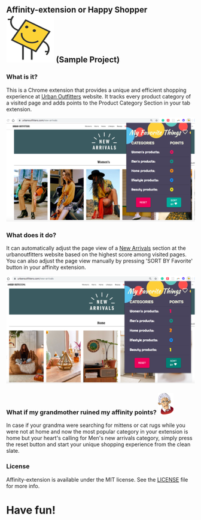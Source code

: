 ## Affinity-extension or Happy Shopper ![alt text](assets/icons/128.png)  (Sample Project)
### What is it?
This is a Chrome extension that provides a unique and efficient shopping experience at [Urban Outfitters](https://www.urbanoutfitters.com/new-arrivals) website.
It tracks every product category of a visited page and adds points to the Product Category Section in your tab extension. 

![alt text](assets/affinity.png)

### What does it do?
It can automatically adjust the page view of a [New Arrivals](https://www.urbanoutfitters.com/new-arrivals) section at the urbanoutfitters website based on the highest score among visited pages. 
You can also adjust the page view manually by pressing 'SORT BY Favorite' button in your affinity extension. 

![alt text](assets/affinity-update.png)

### What if my grandmother ruined my affinity points? ![alt text](assets/granny48.png) 
In case if your grandma were searching for mittens or cat rugs while you were not at home and now the most popular category in your extension is home but your heart's calling for Men's new arrivals category, simply press the reset button and start your unique shopping experience from the clean slate.

### License
Affinity-extension is available under the MIT license. See the [LICENSE](LICENSE.md) file for more info.

# Have fun!

